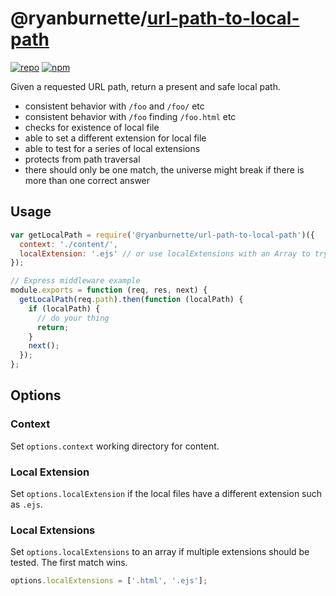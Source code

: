 # @ryanburnette/[url-path-to-local-path][1]

[![repo](https://img.shields.io/badge/repository-Github-black.svg?style=flat-square)](https://github.com/ryanburnette/url-path-to-local-path)
[![npm](https://img.shields.io/badge/package-NPM-green.svg?style=flat-square)](https://www.npmjs.com/package/@ryanburnette/url-path-to-local-path)

Given a requested URL path, return a present and safe local path.

- consistent behavior with `/foo` and `/foo/` etc
- consistent behavior with `/foo` finding `/foo.html` etc
- checks for existence of local file
- able to set a different extension for local file
- able to test for a series of local extensions
- protects from path traversal
- there should only be one match, the universe might break if there is more than
  one correct answer

## Usage

```js
var getLocalPath = require('@ryanburnette/url-path-to-local-path')({
  context: './content/',
  localExtension: '.ejs' // or use localExtensions with an Array to try multiple
});

// Express middleware example
module.exports = function (req, res, next) {
  getLocalPath(req.path).then(function (localPath) {
    if (localPath) {
      // do your thing
      return;
    }
    next();
  });
};
```

## Options

### Context

Set `options.context` working directory for content.

### Local Extension

Set `options.localExtension` if the local files have a different extension such
as `.ejs`.

### Local Extensions

Set `options.localExtensions` to an array if multiple extensions should be
tested. The first match wins.

```javascript
options.localExtensions = ['.html', '.ejs'];
```

[1]: https://github.com/ryanburnette/url-path-to-local-path
